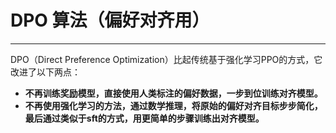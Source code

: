 # DPO 算法（偏好对齐用）

---

DPO（Direct Preference Optimization）比起传统基于强化学习PPO的方式，它改进了以下两点：

- **不再训练奖励模型，直接使用人类标注的偏好数据，一步到位训练对齐模型。**
- **不再使用强化学习的方法，通过数学推理，将原始的偏好对齐目标步步简化，最后通过类似于sft的方式，用更简单的步骤训练出对齐模型。**




